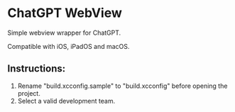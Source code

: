 # ChatGPT WebView

Simple webview wrapper for ChatGPT.

Compatible with iOS, iPadOS and macOS.

## Instructions:
1. Rename "build.xcconfig.sample" to "build.xcconfig" before opening the project.
2. Select a valid development team.

